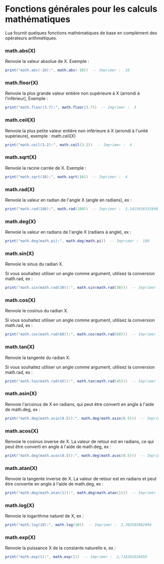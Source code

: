 # Fonctions générales pour les calculs mathématiques

Lua fournit quelques fonctions mathématiques de base en complément des opérateurs arithmétiques.

### math.abs(X)

Renvoie la valeur absolue de X. Exemple :

```lua
print("math.abs(-10):", math.abs(-10))  -- Imprimer :  10
```

### math.floor(X)

Renvoie la plus grande valeur entière non supérieure à X (arrondi à l'inférieur), Exemple :

```lua
print("math.floor(3.7):", math.floor(3.7))  -- Imprimer :  3
```

### math.ceil(X)

Renvoie la plus petite valeur entière non inférieure à X (arrondi à l'unité supérieure), exemple : math.ceil(X)

```lua
print("math.ceil(3.2):", math.ceil(3.2))  -- Imprimer :  4
```

### math.sqrt(X)

Renvoie la racine carrée de X. Exemple :

```lua
print("math.sqrt(16):", math.sqrt(16))  -- Imprimer :  4
```

### math.rad(X)

Renvoie la valeur en radian de l'angle X (angle en radians), ex :

```lua
print("math.rad(180):", math.rad(180))  -- Imprimer :  3,1415926535898
```

### math.deg(X)

Renvoie la valeur en radians de l'angle X (radians à angle), ex :

```lua
print("math.deg(math.pi):", math.deg(math.pi))  -- Imprimer :  180
```

### math.sin(X)

Renvoie le sinus du radian X.

Si vous souhaitez utiliser un angle comme argument, utilisez la conversion math.rad, ex :

```lua
print("math.sin(math.rad(30)):", math.sin(math.rad(30)))  -- Imprimer :  0,5
```

### math.cos(X)

Renvoie le cosinus du radian X.

Si vous souhaitez utiliser un angle comme argument, utilisez la conversion math.rad, ex :

```lua
print("math.cos(math.rad(60)):", math.cos(math.rad(60)))  -- Imprimer :  0,5
```

### math.tan(X)

Renvoie la tangente du radian X.

Si vous souhaitez utiliser un angle comme argument, utilisez la conversion math.rad, ex :

```lua
print("math.tan(math.rad(45)):", math.tan(math.rad(45)))  -- Imprimer :  1
```

### math.asin(X)

Renvoie l'arcsinus de X en radians, qui peut être converti en angle à l'aide de math.deg, ex :

```lua
print("math.deg(math.asin(0.5)):", math.deg(math.asin(0.5)))  -- Imprimer :  30, la valeur de retour est l’angle
```

### math.acos(X)

Renvoie le cosinus inverse de X. La valeur de retour est en radians, ce qui peut être converti en angle à l'aide de math.deg, ex :

```lua
print("math.deg(math.acos(0.5)):", math.deg(math.acos(0.5)))  -- Imprimer :  60, la valeur de retour est l’angle
```

### math.atan(X)

Renvoie la tangente inverse de X. La valeur de retour est en radians et peut être convertie en angle à l'aide de math.deg, ex :

```lua
print("math.deg(math.atan(1)):", math.deg(math.atan(1)))  -- Imprimer :  45, la valeur de retour est l’angle
```

### math.log(X)

Renvoie le logarithme naturel de X, ex :

```lua
print("math.log(10):", math.log(10))  -- Imprimer :  2,302585092994
```

### math.exp(X)

Renvoie la puissance X de la constante naturelle e, ex :

```lua
print("math.exp(1):", math.exp(1))  -- Imprimer :  2,718281828459
```